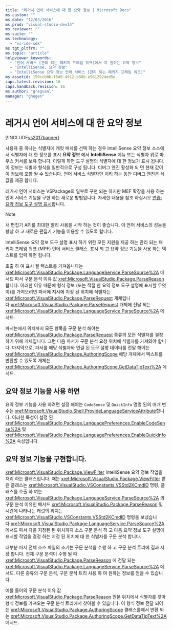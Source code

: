 ```yaml
---
title: "레거시 언어 서비스에 대 한 요약 정보 | Microsoft Docs"
ms.custom: ""
ms.date: "12/03/2016"
ms.prod: "visual-studio-dev14"
ms.reviewer: ""
ms.suite: ""
ms.technology: 
  - "vs-ide-sdk"
ms.tgt_pltfrm: ""
ms.topic: "article"
helpviewer_keywords: 
  - "언어 서비스 [관리 되는 패키지 프레임 워크]에서 지 원하는 요약 정보"
  - "IntelliSense, 요약 정보"
  - "IntelliSense 요약 정보 언어 서비스 [관리 되는 패키지 프레임 워크]"
ms.assetid: 159ccb0b-f5d6-4912-b88b-e9612924ed5e
caps.latest.revision: 16
caps.handback.revision: 16
ms.author: "gregvanl"
manager: "ghogen"
---
```

# 레거시 언어 서비스에 대 한 요약 정보
[!INCLUDE[vs2017banner](../../code-quality/includes/vs2017banner.md)]

사용자 중 하나는 식별자에 캐럿 배치를 선택 하는 경우 IntelliSense 요약 정보 소스에서 식별자에 대 한 정보를 표시 **요약 정보** 에서 **IntelliSense** 메뉴 또는 식별자 위로 마우스 커서를 보유 합니다. 이렇게 하면 도구 설명의 식별자에 대 한 정보가 표시 됩니다. 이 정보는 식별자 형식을 일반적으로 구성 됩니다. 디버그 엔진 활성화 되 면 현재 값이이 정보에 포함 될 수 있습니다. 언어 서비스 식별자만 처리 하는 동안 디버그 엔진은 식 값을 제공 합니다.  
  
 레거시 언어 서비스는 VSPackage의 일부로 구현 되는 하지만 MEF 확장을 사용 하는 언어 서비스 기능을 구현 하는 새로운 방법입니다. 자세한 내용을 참조 하십시오 [연습: 요약 정보 도구 설명 표시](../../extensibility/walkthrough-displaying-quickinfo-tooltips.md)합니다.  
  
> [!NOTE]
>  새 편집기 API를 최대한 빨리 사용을 시작 하는 것이 좋습니다. 이 언어 서비스의 성능을 향상 하 고 새로운 편집기 기능을 이용할 수 있도록 합니다.  
  
 IntelliSense 요약 정보 도구 설명 표시 하기 위한 모든 지원을 제공 하는 관리 되는 패키지 프레임 워크 \(MPF\) 언어 서비스 클래스. 표시 되 고 요약 정보 기능을 사용 하는 텍스트를 입력 하면 됩니다.  
  
 호출 하 여 표시 될 텍스트를 가져옵니다는 <xref:Microsoft.VisualStudio.Package.LanguageService.ParseSource%2A> 메서드 파서 구문 분석 이유 값 <xref:Microsoft.VisualStudio.Package.ParseReason>합니다. 이러한 이유 때문에 형식 정보 \(또는 적절 한 요약 정보 도구 설명에 표시할 무엇이\)를 가져오려면 파서에 지시에 지정 된 위치에 식별자는 <xref:Microsoft.VisualStudio.Package.ParseRequest> 개체입니다.<xref:Microsoft.VisualStudio.Package.ParseRequest> 개체에 전달 되는 <xref:Microsoft.VisualStudio.Package.LanguageService.ParseSource%2A> 메서드.  
  
 파서는에서 위치까지 모든 항목을 구문 분석 해야는 <xref:Microsoft.VisualStudio.Package.ParseRequest> 종류의 모든 식별자를 결정 하기 위해 개체입니다. 그런 다음 파서가 구문 분석 요청 위치에 식별자를 가져와야 합니다. 마지막으로, 파서를 해당 식별자와 연결 된 도구 설명 데이터를 전달 해야는 <xref:Microsoft.VisualStudio.Package.AuthoringScope> 해당 개체에서 텍스트를 반환할 수 있도록 개체는 <xref:Microsoft.VisualStudio.Package.AuthoringScope.GetDataTipText%2A> 메서드.  
  
## 요약 정보 기능을 사용 하면  
 요약 정보 기능을 사용 하려면 설정 해야는 `CodeSense` 및 `QuickInfo` 명명 된의 매개 변수는 <xref:Microsoft.VisualStudio.Shell.ProvideLanguageServiceAttribute>합니다. 이러한 특성이 설정 된 <xref:Microsoft.VisualStudio.Package.LanguagePreferences.EnableCodeSense%2A> 및 <xref:Microsoft.VisualStudio.Package.LanguagePreferences.EnableQuickInfo%2A> 속성입니다.  
  
## 요약 정보 기능을 구현합니다.  
 <xref:Microsoft.VisualStudio.Package.ViewFilter> IntelliSense 요약 정보 작업을 처리 하는 클래스입니다. 때는 <xref:Microsoft.VisualStudio.Package.ViewFilter> 받은 클래스는 <xref:Microsoft.VisualStudio.VSConstants.VSStd2KCmdID> 명령, 클래스를 호출 하 여는 <xref:Microsoft.VisualStudio.Package.LanguageService.ParseSource%2A> 의 구문 분석 이유인 메서드 <xref:Microsoft.VisualStudio.Package.ParseReason> 및 시간에 나타나는 캐럿의 위치는 <xref:Microsoft.VisualStudio.VSConstants.VSStd2KCmdID> 명령을 보냈습니다.<xref:Microsoft.VisualStudio.Package.LanguageService.ParseSource%2A> 메서드 파서 다음 지정된 된 위치까지 소스 구문 분석 하 고 다음 요약 정보 도구 설명에 표시할 작업을 결정 하는 지정 된 위치에 대 한 식별자를 구문 분석 합니다.  
  
 대부분 파서 전체 소스 파일의 초기는 구문 분석을 수행 하 고 구문 분석 트리에 결과 저장 합니다. 전체 구문 분석이 수행 될 때 <xref:Microsoft.VisualStudio.Package.ParseReason> 에 전달 되는 <xref:Microsoft.VisualStudio.Package.LanguageService.ParseSource%2A> 메서드. 다른 종류의 구문 분석, 구문 분석 트리 사용 하 여 원하는 정보를 얻을 수 있습니다.  
  
 예를 들어의 구문 분석 이유 값 <xref:Microsoft.VisualStudio.Package.ParseReason> 원본 위치에서 식별자를 찾아 형식 정보를 가져오는 구문 분석 트리에서 찾아볼 수 있습니다. 이 형식 정보 전달 되어는 <xref:Microsoft.VisualStudio.Package.AuthoringScope> 클래스를에서 반환 되는 <xref:Microsoft.VisualStudio.Package.AuthoringScope.GetDataTipText%2A> 메서드.